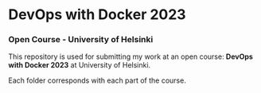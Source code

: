 # DevOps with Docker 2023
### Open Course - University of Helsinki
This repository is used for submitting my work at an open course: **DevOps with Docker 2023** at University of Helsinki.

Each folder corresponds with each part of the course.
